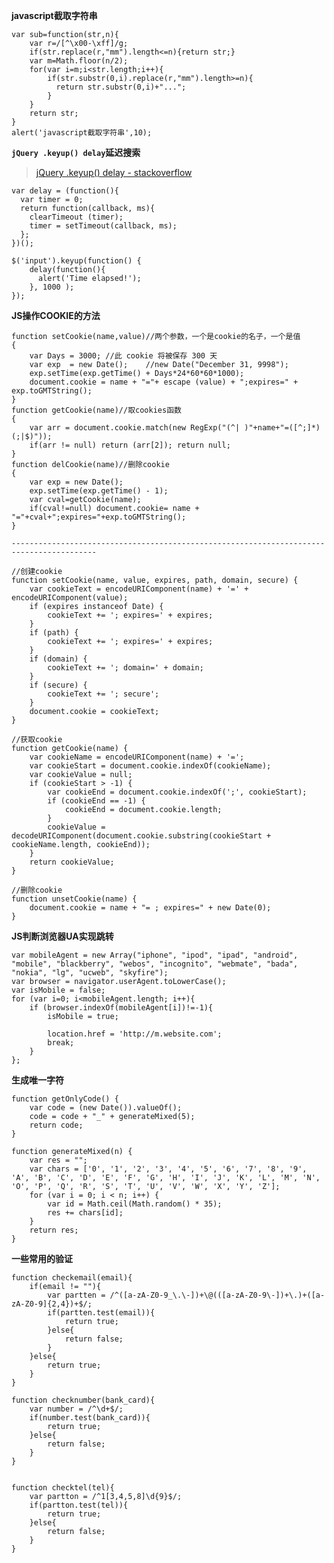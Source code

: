 **javascript截取字符串**

	var sub=function(str,n){
		var r=/[^\x00-\xff]/g;
		if(str.replace(r,"mm").length<=n){return str;}
		var m=Math.floor(n/2);
		for(var i=m;i<str.length;i++){
			if(str.substr(0,i).replace(r,"mm").length>=n){
			  return str.substr(0,i)+"...";
			}
		}
		return str;
	}
	alert('javascript截取字符串',10);
		
**`jQuery .keyup() delay`延迟搜索**
> [jQuery .keyup() delay - stackoverflow](http://stackoverflow.com/questions/1909441/jquery-keyup-delay)

	var delay = (function(){
	  var timer = 0;
	  return function(callback, ms){
	    clearTimeout (timer);
	    timer = setTimeout(callback, ms);
	  };
	})();
	
	$('input').keyup(function() {
	    delay(function(){
	      alert('Time elapsed!');
	    }, 1000 );
	});

**JS操作COOKIE的方法**

	function setCookie(name,value)//两个参数，一个是cookie的名子，一个是值
	{
		var Days = 3000; //此 cookie 将被保存 300 天
		var exp  = new Date();    //new Date("December 31, 9998");
		exp.setTime(exp.getTime() + Days*24*60*60*1000);
		document.cookie = name + "="+ escape (value) + ";expires=" + exp.toGMTString();
	}
	function getCookie(name)//取cookies函数       
	{
		var arr = document.cookie.match(new RegExp("(^| )"+name+"=([^;]*)(;|$)"));
		if(arr != null) return (arr[2]); return null;
	}
	function delCookie(name)//删除cookie
	{
		var exp = new Date();
		exp.setTime(exp.getTime() - 1);
		var cval=getCookie(name);
		if(cval!=null) document.cookie= name + "="+cval+";expires="+exp.toGMTString();
	}
	
	-----------------------------------------------------------------------------------------
	
	//创建cookie
	function setCookie(name, value, expires, path, domain, secure) {
	    var cookieText = encodeURIComponent(name) + '=' + encodeURIComponent(value);
	    if (expires instanceof Date) {
	        cookieText += '; expires=' + expires;
	    }
	    if (path) {
	        cookieText += '; expires=' + expires;
	    }
	    if (domain) {
	        cookieText += '; domain=' + domain;
	    }
	    if (secure) {
	        cookieText += '; secure';
	    }
	    document.cookie = cookieText;
	}
	
	//获取cookie
	function getCookie(name) {
	    var cookieName = encodeURIComponent(name) + '=';
	    var cookieStart = document.cookie.indexOf(cookieName);
	    var cookieValue = null;
	    if (cookieStart > -1) {
	        var cookieEnd = document.cookie.indexOf(';', cookieStart);
	        if (cookieEnd == -1) {
	            cookieEnd = document.cookie.length;
	        }
	        cookieValue = decodeURIComponent(document.cookie.substring(cookieStart + cookieName.length, cookieEnd));
	    }
	    return cookieValue;
	}
	
	//删除cookie
	function unsetCookie(name) {
	    document.cookie = name + "= ; expires=" + new Date(0);
	}
	
**JS判断浏览器UA实现跳转**

	var mobileAgent = new Array("iphone", "ipod", "ipad", "android", "mobile", "blackberry", "webos", "incognito", "webmate", "bada", "nokia", "lg", "ucweb", "skyfire");
	var browser = navigator.userAgent.toLowerCase(); 
	var isMobile = false; 
	for (var i=0; i<mobileAgent.length; i++){
		if (browser.indexOf(mobileAgent[i])!=-1){
			isMobile = true;

			location.href = 'http://m.website.com';
			break;
		}
	};
	
**生成唯一字符**

	function getOnlyCode() {
		var code = (new Date()).valueOf();
		code = code + "_" + generateMixed(5);
		return code;
	}
	
	function generateMixed(n) {
		var res = "";
		var chars = ['0', '1', '2', '3', '4', '5', '6', '7', '8', '9', 'A', 'B', 'C', 'D', 'E', 'F', 'G', 'H', 'I', 'J', 'K', 'L', 'M', 'N', 'O', 'P', 'Q', 'R', 'S', 'T', 'U', 'V', 'W', 'X', 'Y', 'Z'];
		for (var i = 0; i < n; i++) {
			var id = Math.ceil(Math.random() * 35);
			res += chars[id];
		}
		return res;
	}
	
**一些常用的验证**
	
	function checkemail(email){
		if(email != ""){
			var partten = /^([a-zA-Z0-9_\.\-])+\@(([a-zA-Z0-9\-])+\.)+([a-zA-Z0-9]{2,4})+$/;
			if(partten.test(email)){
				return true;
			}else{
				return false;
			}
		}else{
			return true;
		}
	}
	
	function checknumber(bank_card){
		var number = /^\d+$/;
		if(number.test(bank_card)){
			return true;
		}else{
			return false;
		}
	}
	
	
	function checktel(tel){
		var partton = /^1[3,4,5,8]\d{9}$/;
		if(partton.test(tel)){
			return true;
		}else{
			return false;
		}
	}


